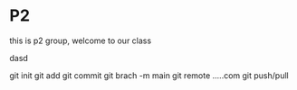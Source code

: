 # P2

this is p2 group, welcome to our class

dasd

git init
git add
git commit 
git brach -m main
git remote .....com
git push/pull
